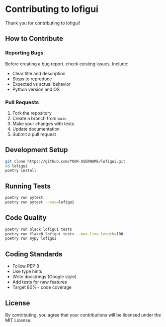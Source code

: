 # Contributing to lofigui

Thank you for contributing to lofigui!

## How to Contribute

### Reporting Bugs

Before creating a bug report, check existing issues. Include:
- Clear title and description
- Steps to reproduce
- Expected vs actual behavior
- Python version and OS

### Pull Requests

1. Fork the repository
2. Create a branch from `main`
3. Make your changes with tests
4. Update documentation
5. Submit a pull request

## Development Setup

```bash
git clone https://github.com/YOUR-USERNAME/lofigui.git
cd lofigui
poetry install
```

## Running Tests

```bash
poetry run pytest
poetry run pytest --cov=lofigui
```

## Code Quality

```bash
poetry run black lofigui tests
poetry run flake8 lofigui tests --max-line-length=100
poetry run mypy lofigui
```

## Coding Standards

- Follow PEP 8
- Use type hints
- Write docstrings (Google style)
- Add tests for new features
- Target 80%+ code coverage

## License

By contributing, you agree that your contributions will be licensed under the MIT License.
